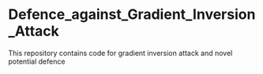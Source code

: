 # Defence_against_Gradient_Inversion_Attack
This repository contains code for gradient inversion attack and novel potential defence 
